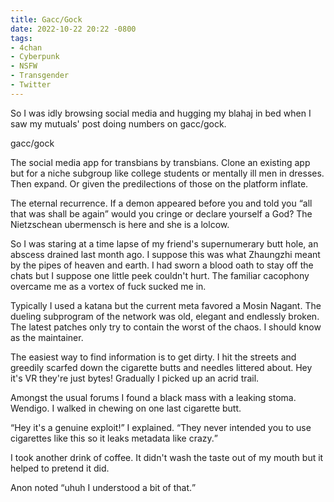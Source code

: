 ```yaml
---
title: Gacc/Gock
date: 2022-10-22 20:22 -0800
tags:
- 4chan
- Cyberpunk
- NSFW
- Transgender
- Twitter
---
```

So I was idly browsing social media and hugging my blahaj in bed when
I saw my mutuals' post doing numbers on gacc/gock.

gacc/gock

The social media app for transbians by transbians. Clone an existing
app but for a niche subgroup like college students or mentally ill men
in dresses. Then expand. Or given the predilections of those on the
platform inflate.

The eternal recurrence. If a demon appeared before you and told you
<q>all that was shall be again</q> would you cringe or declare
yourself a God? The Nietzschean ubermensch is here and she is a
lolcow.

So I was staring at a time lapse of my friend's supernumerary butt
hole, an abscess drained last month ago. I suppose this was what
Zhaungzhi meant by the pipes of heaven and earth. I had sworn a blood
oath to stay off the chats but I suppose one little peek couldn't
hurt. The familiar cacophony overcame me as a vortex of fuck sucked me
in.

Typically I used a katana but the current meta favored a Mosin
Nagant. The dueling subprogram of the network was old, elegant and
endlessly broken. The latest patches only try to contain the worst of
the chaos. I should know as the maintainer.

The easiest way to find information is to get dirty. I hit the streets
and greedily scarfed down the cigarette butts and needles littered
about. Hey it's VR they're just bytes! Gradually I picked up an acrid
trail.

Amongst the usual forums I found a black mass with a leaking
stoma. Wendigo. I walked in chewing on one last cigarette butt.

<q>Hey it's a genuine exploit!</q> I explained. <q>They never intended
you to use cigarettes like this so it leaks metadata like crazy.</q>

I took another drink of coffee. It didn't wash the taste out of my
mouth but it helped to pretend it did.

Anon noted <q>uhuh I understood a bit of that.</q>
